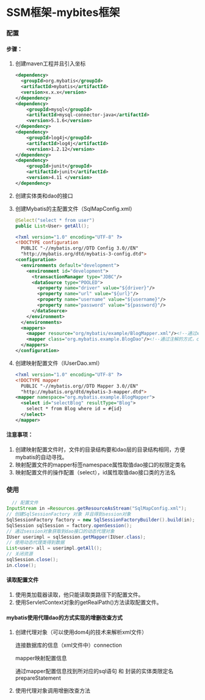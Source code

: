 # SSM框架-mybites框架

### 配置

#### 步骤：

1. 创建maven工程并且引入坐标

   ```xml
   <dependency>
     <groupId>org.mybatis</groupId>
     <artifactId>mybatis</artifactId>
     <version>x.x.x</version>
   </dependency>
   <dependency>
       <groupId>mysql</groupId>
       <artifactId>mysql-connector-java</artifactId>
       <version>5.1.6</version>
   </dependency>
   <dependency>
       <groupId>log4j</groupId>
       <artifactId>log4j</artifactId>
       <version>1.2.12</version>
   </dependency>
   <dependency>
       <groupId>junit</groupId>
       <artifactId>junit</artifactId>
       <version>4.11 </version>
   </dependency>
   ```

   

2. 创建实体类和dao的接口

3. 创建Mybatis的主配置文件（SqlMapConfig.xml）

   ```java
   @Select("select * from user")
   public List<User> getAll();
   ```

   

   ```xml
   <?xml version="1.0" encoding="UTF-8" ?>
   <!DOCTYPE configuration
     PUBLIC "-//mybatis.org//DTD Config 3.0//EN"
     "http://mybatis.org/dtd/mybatis-3-config.dtd">
   <configuration>
     <environments default="development">
       <environment id="development">
         <transactionManager type="JDBC"/>
         <dataSource type="POOLED">
           <property name="driver" value="${driver}"/>
           <property name="url" value="${url}"/>
           <property name="username" value="${username}"/>
           <property name="password" value="${password}"/>
         </dataSource>
       </environment>
     </environments>
     <mappers>
       <mapper resource="org/mybatis/example/BlogMapper.xml"/><!--通过xml的方式-->
       <mapper class="org.mybatis.example.BlogDao"/><!--通过注解的方式，class为注解的类-->
     </mappers>
   </configuration>
   ```

   

4. 创建映射配置文件（IUserDao.xml）

   ```xml
   <?xml version="1.0" encoding="UTF-8" ?>
   <!DOCTYPE mapper
     PUBLIC "-//mybatis.org//DTD Mapper 3.0//EN"
     "http://mybatis.org/dtd/mybatis-3-mapper.dtd">
   <mapper namespace="org.mybatis.example.BlogMapper">
     <select id="selectBlog" resultType="Blog">
       select * from Blog where id = #{id}
     </select>
   </mapper>
   ```

   

#### 注意事项：

1. 创建映射配置文件时，文件的目录结构要和dao层的目录结构相同，方便mybatis的自动寻找。
2. 映射配置文件的mapper标签namespace属性取值dao接口的权限定类名
3. 映射配置文件的操作配置（select），id属性取值dao接口类的方法名

### 使用

```java
  // 配置文件
InputStream in =Resources.getResourceAsStream("SqlMapConfig.xml");
// 创建SqlSessionFactory 对象 并且得到session对象
SqlSessionFactory factory = new SqlSessionFactoryBuilder().build(in);
SqlSession sqlSession = factory.openSession();
// 通过session对象获取到dao接口的动态代理对象
IUser userimpl = sqlSession.getMapper(IUser.class);
// 使用动态代理类得到数据
List<user> all = userimpl.getAll();
// 关闭资源
sqlSession.close();
in.close();
```

#### 读取配置文件

1. 使用类加载器读取，他只能读取类路径下的配置文件。
2. 使用ServletContext对象的getRealPath()方法读取配置文件。

#### mybatis使用代理dao的方式实现的增删改查方式

1. 创建代理对象（可以使用dom4j的技术来解析xml文件）

   连接数据库的信息（xml文件中）connection

   mapper映射配置信息

   通过mapper配置信息找到所对应的sql语句 和 封装的实体类限定名    prepareStatement

   

2. 使用代理对象调用增删改查方法